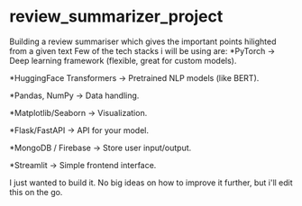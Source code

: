 # review_summarizer_project
Building a review summariser which gives the important points hilighted from a given text
Few of the tech stacks i will be using are:
*PyTorch → Deep learning framework (flexible, great for custom models).

*HuggingFace Transformers → Pretrained NLP models (like BERT).

*Pandas, NumPy → Data handling.

*Matplotlib/Seaborn → Visualization.

*Flask/FastAPI → API for your model.

*MongoDB / Firebase → Store user input/output.

*Streamlit → Simple frontend interface.

I just wanted to build it. No big ideas on how to improve it further, but i'll edit this on the go.
